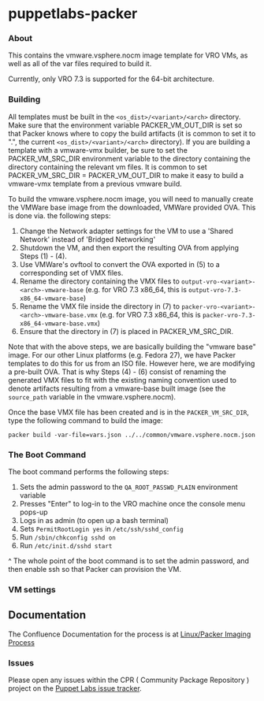 # puppetlabs-packer

### About

This contains the vmware.vsphere.nocm image template for VRO VMs, as well as all of the var files
required to build it.

Currently, only VRO 7.3 is supported for the 64-bit architecture.

### Building

All templates must be built in the `<os_dist>/<variant>/<arch>` directory. Make sure that the environment variable PACKER\_VM\_OUT\_DIR is set so that Packer knows where to copy the build artifacts (it is common to set it to ".", the current `<os_dist>/<variant>/<arch>` directory). If you are building a template with a vmware-vmx builder, be sure to set the PACKER\_VM\_SRC\_DIR environment variable to the directory containing the directory containing the relevant vm files. It is common to set PACKER\_VM\_SRC\_DIR = PACKER\_VM\_OUT\_DIR to make it easy to build a vmware-vmx template from a previous vmware build.

To build the vmware.vsphere.nocm image, you will need to manually create the VMWare base image from the downloaded, VMWare provided OVA. This is done via. the following steps:
1. Change the Network adapter settings for the VM to use a 'Shared Network' instead of 'Bridged Networking' 
2. Shutdown the VM, and then export the resulting OVA from applying Steps (1) - (4).
3. Use VMWare's ovftool to convert the OVA exported in (5) to a corresponding set of VMX files.
4. Rename the directory containing the VMX files to `output-vro-<variant>-<arch>-vmware-base` (e.g. for VRO 7.3 x86\_64, this is `output-vro-7.3-x86_64-vmware-base`)
5. Rename the VMX file inside the directory in (7) to `packer-vro-<variant>-<arch>-vmware-base.vmx` (e.g. for VRO 7.3 x86\_64, this is `packer-vro-7.3-x86_64-vmware-base.vmx`)
6. Ensure that the directory in (7) is placed in PACKER\_VM\_SRC\_DIR.

Note that with the above steps, we are basically building the "vmware base" image. For our other Linux platforms (e.g. Fedora 27), we have Packer templates to do this for us from an ISO file. However here, we are modifying a pre-built OVA. That is why Steps (4) - (6) consist of renaming the generated VMX files to fit with the existing naming convention used to denote artifacts resulting from a vmware-base built image (see the `source_path` variable in the vmware.vsphere.nocm).

Once the base VMX file has been created and is in the `PACKER_VM_SRC_DIR`, type the following command to build the image:
```
packer build -var-file=vars.json ../../common/vmware.vsphere.nocm.json
```

### The Boot Command

The boot command performs the following steps:
1. Sets the admin password to the `QA_ROOT_PASSWD_PLAIN` environment variable
2. Presses "Enter" to log-in to the VRO machine once the console menu pops-up
3. Logs in as admin (to open up a bash terminal)
4. Sets `PermitRootLogin yes` in `/etc/ssh/sshd_config`
5. Run `/sbin/chkconfig sshd on`
6. Run `/etc/init.d/sshd start`

^ The whole point of the boot command is to set the admin password, and then enable ssh so that Packer can provision the VM.

### VM settings


## Documentation

The Confluence Documentation for the process is at [Linux/Packer Imaging Process](https://confluence.puppetlabs.com/display/SRE/Linux+Image+Packer+Generation)

### Issues

Please open any issues within the CPR ( Community Package Repository ) project on the [Puppet Labs issue tracker](https://tickets.puppetlabs.com/browse/CPR).
